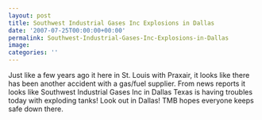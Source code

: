 ```yaml
---
layout: post
title: Southwest Industrial Gases Inc Explosions in Dallas
date: '2007-07-25T00:00:00+00:00'
permalink: Southwest-Industrial-Gases-Inc-Explosions-in-Dallas
image: 
categories: ''
---
```

Just like a few years ago it here in St. Louis with Praxair, it looks like there has been another accident with a gas/fuel supplier. From news reports it looks like Southwest Industrial Gases Inc in Dallas Texas is having troubles today with exploding tanks! Look out in Dallas! TMB hopes everyone keeps safe down there.
